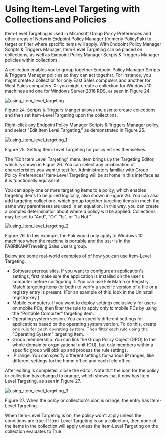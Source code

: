 # Using Item-Level Targeting with Collections and Policies

Item-Level Targeting is used in Microsoft Group Policy Preferences and other areas of Netwrix
Endpoint Policy Manager (formerly PolicyPak) to target or filter where specific items will apply.
With Endpoint Policy Manager Scripts & Triggers Manager, Item-Level Targeting can be placed on
collections, as well as Endpoint Policy Manager Scripts & Triggers Manager policies within
collections.

A collection enables you to group together Endpoint Policy Manager Scripts & Triggers Manager
policies so they can act together. For instance, you might create a collection for only East Sales
computers and another for West Sales computers. Or you might create a collection for Windows 10
machines and one for Windows Server 2016 RDS, as seen in Figure 24.

![using_item_level_targeting](/img/product_docs/endpointpolicymanager/scriptstriggers/itemleveltargeting/using_item_level_targeting.webp)

Figure 24. Scripts & Triggers Manger allows the user to create collections and then set Item-Level
Targeting upon the collections.

Right-click any Endpoint Policy Manager Scripts & Triggers Manager policy, and select "Edit Item
Level Targeting," as demonstrated in Figure 25.

![using_item_level_targeting_1](/img/product_docs/endpointpolicymanager/scriptstriggers/itemleveltargeting/using_item_level_targeting_1.webp)

Figure 25. Setting Item-Level Targeting for policy entries themselves.

The "Edit Item Level Targeting" menu item brings up the Targeting Editor, which is shown in
Figure 26. You can select any combination of characteristics you want to test for. Administrators
familiar with Group Policy Preferences' Item-Level Targeting will be at home in this interface as it
is functionally equivalent.

You can apply one or more targeting items to a policy, which enables targeting items to be joined
logically, also shown in Figure 26. You can also add targeting collections, which group together
targeting items in much the same way parentheses are used in an equation. In this way, you can
create a complex determination about where a policy will be applied. Collections may be set to
"And", "Or", "Is", or "Is Not."

![using_item_level_targeting_2](/img/product_docs/endpointpolicymanager/scriptstriggers/itemleveltargeting/using_item_level_targeting_2.webp)

Figure 26. In this example, the Pak would only apply to Windows 10 machines when the machine is
portable and the user is in the FABRIKAM\Traveling Sales Users group.

Below are some real-world examples of of how you can use Item-Level Targeting.

- Software prerequisites. If you want to configure an application's settings, first make sure the
  application is installed on the user's computer before configuring it. You can use File Match or
  Registry Match targeting items (or both) to verify a specific version of a file or a registry
  entry is present. (For an example of this, look in the Uninstall registry key.)
- Mobile computers. If you want to deploy settings exclusively for users on mobile PCs, then filter
  the rule to apply only to mobile PCs by using the "Portable Computer" targeting item.
- Operating system version. You can specify different settings for applications based on the
  operating system version. To do this, create one rule for each operating system. Then filter each
  rule using the "Operating System" targeting item.
- Group membership. You can link the Group Policy Object (GPO) to the whole domain or organizational
  unit (OU), but only members within a specific group will pick up and process the rule settings.
- IP range. You can specify different settings for various IP ranges, like different settings for
  the home office and each field office.

After editing is completed, close the editor. Note that the icon for the policy or collection has
changed to orange, which shows that it now has Item-Level Targeting, as seen in Figure 27.

![using_item_level_targeting_3](/img/product_docs/endpointpolicymanager/scriptstriggers/itemleveltargeting/using_item_level_targeting_3.webp)

Figure 27. When the policy or collection's icon is orange, the entry has Item-Level Targeting.

When Item-Level Targeting is on, the policy won't apply unless the conditions are true. If
Item-Level Targeting is on a collection, then none of the items in the collection will apply unless
the Item-Level Targeting on the collection evaluates to True.
